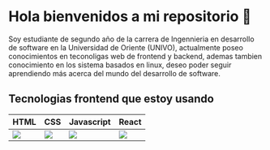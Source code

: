# Hola bienvenidos a mi repositorio 👋

Soy estudiante de segundo año de la carrera de Ingennieria en desarrollo de software en la Universidad de Oriente (UNIVO), actualmente poseo conocimientos en teconoligas web de frontend y backend, ademas tambien conocimiento en los sistema basados en linux, deseo poder seguir aprendiendo más acerca del mundo del desarrollo de software.

## Tecnologias frontend que estoy usando

|HTML  | CSS  | Javascript  | React  |
|------|------|-------------|--------|
|<picture><img src="https://img.icons8.com/?size=100&id=20909&format=png&color=000000"></picture>|<picture><img src="https://img.icons8.com/?size=100&id=7gdY5qNXaKC0&format=png&color=000000"></picture>|<picture><img src="https://img.icons8.com/?size=100&id=108784&format=png&color=000000"></picture>|<picture><img src="https://img.icons8.com/?size=100&id=NfbyHexzVEDk&format=png&color=000000"></picture>


<!--
<picture><img src=""></picture>

**Th3rick2002/Th3rick2002** is a ✨ _special_ ✨ repository because its `README.md` (this file) appears on your GitHub profile.

Here are some ideas to get you started:

- 🔭 I’m currently working on ...
- 🌱 I’m currently learning ...
- 👯 I’m looking to collaborate on ...
- 🤔 I’m looking for help with ...
- 💬 Ask me about ...
- 📫 How to reach me: ...
- 😄 Pronouns: ...
- ⚡ Fun fact: ...
-->
